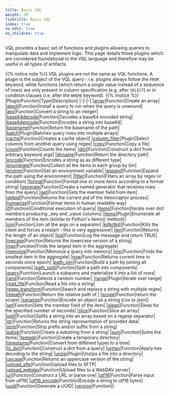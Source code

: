 ```yaml
---
title: Basic VQL
weight: 10
linktitle: Basic VQL
index: true
no_edit: true
no_children: true
---
```


VQL provides a basic set of functions and plugins allowing
queries to manipulate data and implement logic. This page details
those plugins which are considered foundational to the VQL
language and therefore may be useful in all types of artifacts.

{{% notice note %}}
VQL plugins are not the same as VQL functions. A plugin is the subject
of the VQL query - i.e. plugins always follow the `FROM` keyword,
while functions (which return a single value instead of a sequence of
rows) are only present in column specification (e.g. after `SELECT`)
or in condition clauses (i.e. after the `WHERE` keyword).
{{% /notice %}}
|Plugin/Function|<span class='vql_type'>Type</span>|Description|
|-|-|-|
|[array](array)|<span class='vql_type'>Function</span>|Create an array|
|[atexit](atexit)|<span class='vql_type'>Function</span>|Install a query to run when the query is unwound|
|[atoi](atoi)|<span class='vql_type'>Function</span>|Convert a string to an integer|
|[base64decode](base64decode)|<span class='vql_type'>Function</span>|Decodes a base64 encoded string|
|[base64encode](base64encode)|<span class='vql_type'>Function</span>|Encodes a string into base64|
|[basename](basename)|<span class='vql_type'>Function</span>|Return the basename of the path|
|[batch](batch)|<span class='vql_type'>Plugin</span>|Batches query rows into multiple arrays|
|[cache](cache)|<span class='vql_type'>Function</span>|Creates a cache object|
|[column_filter](column_filter)|<span class='vql_type'>Plugin</span>|Select columns from another query using regex|
|[copy](copy)|<span class='vql_type'>Function</span>|Copy a file|
|[count](count)|<span class='vql_type'>Function</span>|Counts the items|
|[dict](dict)|<span class='vql_type'>Function</span>|Construct a dict from arbitrary keyword args|
|[dirname](dirname)|<span class='vql_type'>Function</span>|Return the directory path|
|[encode](encode)|<span class='vql_type'>Function</span>|Encodes a string as as different type|
|[enumerate](enumerate)|<span class='vql_type'>Function</span>|Collect all the items in each group by bin|
|[environ](environ)|<span class='vql_type'>Function</span>|Get an environment variable|
|[expand](expand)|<span class='vql_type'>Function</span>|Expand the path using the environment|
|[filter](filter)|<span class='vql_type'>Function</span>|Filters an array by regex or condition|
|[format](format)|<span class='vql_type'>Function</span>|Format one or more items according to a format string|
|[generate](generate)|<span class='vql_type'>Function</span>|Create a named generator that receives rows from the query|
|[get](get)|<span class='vql_type'>Function</span>|Gets the member field from item|
|[getpid](getpid)|<span class='vql_type'>Function</span>|Returns the current pid of the Velociraptor process|
|[humanize](humanize)|<span class='vql_type'>Function</span>|Format items in human readable way|
|[if](if)|<span class='vql_type'>Function</span>|Conditional execution of query|
|[items](items)|<span class='vql_type'>Function</span>|Iterate over dict members producing _key and _value columns|
|[items](items)|<span class='vql_type'>Plugin</span>|Enumerate all members of the item (similar to Python's items() method)|
|[join](join)|<span class='vql_type'>Function</span>|Join all the args on a separator|
|[killkillkill](killkillkill)|<span class='vql_type'>Function</span>|Kills the client and forces a restart - this is very aggressive!|
|[len](len)|<span class='vql_type'>Function</span>|Returns the length of an object|
|[log](log)|<span class='vql_type'>Function</span>|Log the message and return TRUE|
|[lowcase](lowcase)|<span class='vql_type'>Function</span>|Returns the lowercase version of a string|
|[max](max)|<span class='vql_type'>Function</span>|Finds the largest item in the aggregate|
|[memoize](memoize)|<span class='vql_type'>Function</span>|Memoize a query into memory|
|[min](min)|<span class='vql_type'>Function</span>|Finds the smallest item in the aggregate|
|[now](now)|<span class='vql_type'>Function</span>|Returns current time in seconds since epoch|
|[path_join](path_join)|<span class='vql_type'>Function</span>|Build a path by joining all components|
|[path_split](path_split)|<span class='vql_type'>Function</span>|Split a path into components|
|[query](query)|<span class='vql_type'>Function</span>|Launch a subquery and materialize it into a list of rows|
|[rand](rand)|<span class='vql_type'>Function</span>|Selects a random number|
|[range](range)|<span class='vql_type'>Plugin</span>|Iterate over range|
|[read_file](read_file)|<span class='vql_type'>Function</span>|Read a file into a string|
|[regex_transform](regex_transform)|<span class='vql_type'>Function</span>|Search and replace a string with multiple regex|
|[relpath](relpath)|<span class='vql_type'>Function</span>|Return the relative path of |
|[scope](scope)|<span class='vql_type'>Function</span>|return the scope|
|[serialize](serialize)|<span class='vql_type'>Function</span>|Encode an object as a string (csv or json)|
|[set](set)|<span class='vql_type'>Function</span>|Sets the member field of the item|
|[sleep](sleep)|<span class='vql_type'>Function</span>|Sleep for the specified number of seconds|
|[slice](slice)|<span class='vql_type'>Function</span>|Slice an array|
|[split](split)|<span class='vql_type'>Function</span>|Splits a string into an array based on a regexp separator|
|[str](str)|<span class='vql_type'>Function</span>|Returns the string representation of provided data|
|[strip](strip)|<span class='vql_type'>Function</span>|Strip prefix and/or suffix from a string|
|[substr](substr)|<span class='vql_type'>Function</span>|Create a substring from a string|
|[sum](sum)|<span class='vql_type'>Function</span>|Sums the items|
|[tempdir](tempdir)|<span class='vql_type'>Function</span>|Create a temporary directory|
|[timestamp](timestamp)|<span class='vql_type'>Function</span>|Convert from different types to a time|
|[to_dict](to_dict)|<span class='vql_type'>Function</span>|Construct a dict from a query|
|[unhex](unhex)|<span class='vql_type'>Function</span>|Apply hex decoding to the string|
|[unzip](unzip)|<span class='vql_type'>Plugin</span>|Unzips a file into a directory|
|[upcase](upcase)|<span class='vql_type'>Function</span>|Returns an uppercase version of the string|
|[upload_sftp](upload_sftp)|<span class='vql_type'>Function</span>|Upload files to SFTP|
|[upload_webdav](upload_webdav)|<span class='vql_type'>Function</span>|Upload files to a WebDAV server|
|[url](url)|<span class='vql_type'>Function</span>|Construct a URL or parse one|
|[utf16](utf16)|<span class='vql_type'>Function</span>|Parse input from utf16|
|[utf16_encode](utf16_encode)|<span class='vql_type'>Function</span>|Encode a string to utf16 bytes|
|[uuid](uuid)|<span class='vql_type'>Function</span>|Generate a UUID|
|[version](version)|<span class='vql_type'>Function</span>||
